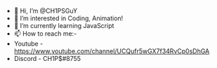 - 👋 Hi, I’m @CH1PSGuY
- 👀 I’m interested in Coding, Animation!
- 🌱 I’m currently learning JavaScript
- 📫 How to reach me:-
- Youtube - https://www.youtube.com/channel/UCQufr5wGX7f34RvCp0sDhGA
- Discord - CH1P$#8755

<!---
CH1PSGuY/CH1PSGuY is a ✨ special ✨ repository because its `README.md` (this file) appears on your GitHub profile.
You can click the Preview link to take a look at your changes.
--->

